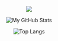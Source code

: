 <div align="center">
  <a href="버튼을 눌렀을 때 이동할 링크" target="_blank"><img src="https://img.shields.io/badge/뱃지레이블-배경색?style=뱃지모양&logo=로고&logoColor=로고색상"/></a>

![My GitHub Stats](https://github-readme-stats.vercel.app/api?username=JxoLus&show_icons=true&theme=tokyonight)

![Top Langs](https://github-readme-stats.vercel.app/api/top-langs/?username=JxoLus&layout=compact&theme=dark)

</div>

